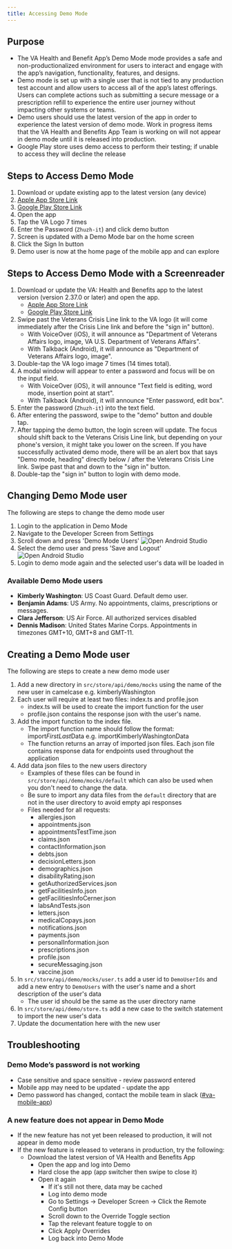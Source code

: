 ```yaml
---
title: Accessing Demo Mode
---
```


## Purpose

* The VA Health and Benefit App’s Demo Mode mode provides a safe and non-productionalized environment for users to interact and engage with the app’s navigation, functionality, features, and designs.
* Demo mode is set up with a single user that is not tied to any production test account and allow users to access all of the app’s latest offerings. Users can complete actions such as submitting a secure message or a prescription refill to experience the entire user journey without impacting other systems or teams.
* Demo users should use the latest version of the app in order to experience the latest version of demo mode. Work in progress items that the VA Health and Benefits App Team is working on will not appear in demo mode until it is released into production.
* Google Play store uses demo access to perform their testing; if unable to access they will decline the release

## Steps to Access Demo Mode

 1. Download or update existing app to the latest version (any device)
 2. [Apple App Store Link](https://apps.apple.com/us/app/va-health-and-benefits/id1559609596)
 3. [Google Play Store Link](https://play.google.com/store/apps/details?id=gov.va.mobileapp&hl=en_US&gl=US)
 4. Open the app
 5. Tap the VA Logo 7 times
 6. Enter the Password (`Zhuzh-it`) and click demo button
 7. Screen is updated with a Demo Mode bar on the home screen
 8. Click the Sign In button
 9. Demo user is now at the home page of the mobile app and can explore

## Steps to Access Demo Mode with a Screenreader

 1. Download or update the VA: Health and Benefits app to the latest version (version 2.37.0 or later) and open the app.
     * [Apple App Store Link](https://apps.apple.com/us/app/va-health-and-benefits/id1559609596)
     * [Google Play Store Link](https://play.google.com/store/apps/details?id=gov.va.mobileapp&hl=en_US&gl=US)
 2. Swipe past the Veterans Crisis Line link to the VA logo (it will come immediately after the Crisis Line link and before the "sign in" button).
     * With VoiceOver (iOS), it will announce as "Department of Veterans Affairs logo, image, VA U.S. Department of Veterans Affairs".
     * With Talkback (Android), it will announce as "Department of Veterans Affairs logo, image".
 3. Double-tap the VA logo image 7 times (14 times total).
 4. A modal window will appear to enter a password and focus will be on the input field.
     * With VoiceOver (iOS), it will announce "Text field is editing, word mode, insertion point at start".
     * With Talkback (Android), it will announce "Enter password, edit box".
 5. Enter the password (`Zhuzh-it`) into the text field.
 6. After entering the password, swipe to the "demo" button and double tap.
 7. After tapping the demo button, the login screen will update. The focus should shift back to the Veterans Crisis Line link, but depending on your phone's version, it might take you lower on the screen. If you have successfully activated demo mode, there will be an alert box that says "Demo mode, heading" directly below / after the Veterans Crisis Line link. Swipe past that and down to the "sign in" button.
 8. Double-tap the "sign in" button to login with demo mode.

## Changing Demo Mode user
The following are steps to change the demo mode user
1. Login to the application in Demo Mode
2. Navigate to the Developer Screen from Settings
3. Scroll down and press 'Demo Mode Users'
   ![Open Android Studio](/img/demoMode/developer-settings-showing-demo-mode-users.png)
4. Select the demo user and press 'Save and Logout'
   ![Open Android Studio](/img/demoMode/demo-mode-users-screen.png)
5. Login to demo mode again and the selected user's data will be loaded in

### Available Demo Mode users
- **Kimberly Washington**: US Coast Guard. Default demo user.
- **Benjamin Adams**: US Army. No appointments, claims, prescriptions or messages.
- **Clara Jefferson**: US Air Force. All authorized services disabled
- **Dennis Madison**: United States Marine Corps. Appointments in timezones GMT+10, GMT+8 and GMT-11.

## Creating a Demo Mode user
The following are steps to create a new demo mode user
1. Add a new directory in `src/store/api/demo/mocks` using the name of the new user in camelcase e.g. kimberlyWashington
2. Each user will require at least two files: index.ts and profile.json
    * index.ts will be used to create the import function for the user
    * profile.json contains the response json with the user's name.
3. Add the import function to the index file.
    * The import function name should follow the format: import*FirstLast*Data e.g. importKimberlyWashingtonData
    * The function returns an array of imported json files. Each json file contains response data for endpoints used throughout the application
4. Add data json files to the new users directory
    * Examples of these files can be found in `src/store/api/demo/mocks/default` which can also be used when you don't need to change the data.
    * Be sure to import any data files from the `default` directory that are not in the user directory to avoid empty api responses
    * Files needed for all requests:
      * allergies.json
      * appointments.json
      * appointmentsTestTime.json
      * claims.json
      * contactInformation.json
      * debts.json
      * decisionLetters.json
      * demographics.json
      * disabilityRating.json
      * getAuthorizedServices.json
      * getFacilitiesInfo.json
      * getFacilitiesInfoCerner.json
      * labsAndTests.json
      * letters.json
      * medicalCopays.json
      * notifications.json
      * payments.json
      * personalInformation.json
      * prescriptions.json
      * profile.json
      * secureMessaging.json
      * vaccine.json
5. In `src/store/api/demo/mocks/user.ts` add a user id to `DemoUserIds` and add a new entry to `DemoUsers` with the user's name and a short description of the user's data
    * The user id should be the same as the user directory name
6. In `src/store/api/demo/store.ts` add a new case to the switch statement to import the new user's data
7. Update the documentation here with the new user

## Troubleshooting

### Demo Mode’s password is not working

* Case sensitive and space sensitive - review password entered
* Mobile app may need to be updated - update the app
* Demo password has changed, contact the mobile team in slack ([#va-mobile-app](https://dsva.slack.com/archives/C018V2JCWRJ))

### A new feature does not appear in Demo Mode

* If the new feature has not yet been released to production, it will not appear in demo mode
* If the new feature is released to veterans in production, try the following:
  * Download the latest version of VA Health and Benefits App
    * Open the app and log into Demo
    * Hard close the app (app switcher then swipe to close it)
    * Open it again
      * If it's still not there, data may be cached
      * Log into demo mode
      * Go to Settings -> Developer Screen -> Click the Remote Config button
      * Scroll down to the Override Toggle section
      * Tap the relevant feature toggle to on
      * Click Apply Overrides
      * Log back into Demo Mode
